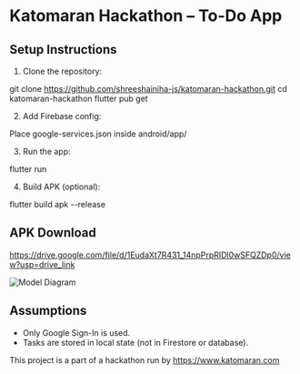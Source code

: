 # Katomaran Hackathon – To-Do App

## Setup Instructions

1. Clone the repository:

git clone https://github.com/shreeshainiha-js/katomaran-hackathon.git
cd katomaran-hackathon
flutter pub get

2. Add Firebase config:

Place google-services.json inside android/app/

3. Run the app:

flutter run

4. Build APK (optional):

flutter build apk --release

## APK Download

https://drive.google.com/file/d/1EudaXt7R431_14npPrpRIDl0wSFQZDp0/view?usp=drive_link

![Model Diagram](assets/model%20todo.png)


## Assumptions

- Only Google Sign-In is used.
- Tasks are stored in local state (not in Firestore or database).

This project is a part of a hackathon run by https://www.katomaran.com
